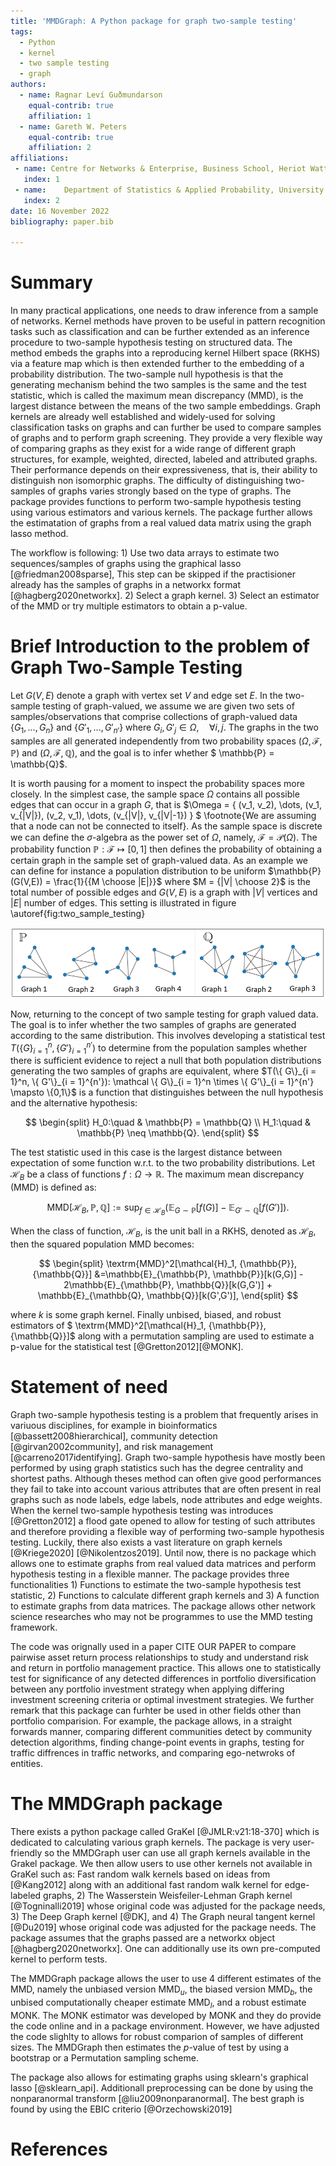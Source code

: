 ```yaml
---
title: 'MMDGraph: A Python package for graph two-sample testing'
tags:
  - Python
  - kernel
  - two sample testing
  - graph
authors:
  - name: Ragnar Leví Guðmundarson
    equal-contrib: true
    affiliation: 1 
  - name: Gareth W. Peters
    equal-contrib: true
    affiliation: 2
affiliations:
 - name: Centre for Networks & Enterprise, Business School, Heriot Watt University
   index: 1
 - name: 	Department of Statistics & Applied Probability, University of California, Santa Barbara
   index: 2
date: 16 November 2022
bibliography: paper.bib

---
```


# Summary
In many practical applications, one needs to draw inference from a sample of networks. Kernel methods have proven to be useful in pattern recognition tasks such as classification and can be further extended as an inference procedure to two-sample hypothesis testing on structured data. The method embeds the graphs into a reproducing kernel Hilbert space (RKHS) via a feature map which is then extended further to the embedding of a probability distribution. The two-sample null hypothesis is that the generating mechanism behind the two samples is the same and the test statistic, which is called the maximum mean discrepancy (MMD), is the largest distance between the means of the two sample embeddings. Graph kernels are already well established and widely-used for solving classification tasks on graphs and can further be used to compare samples of graphs and to perform graph screening. They provide a very flexible way of comparing graphs as they exist for a wide range of different graph structures, for example, weighted, directed, labeled and attributed graphs. Their performance depends on their expressiveness, that is, their ability to distinguish non isomorphic graphs. The difficulty of distinguishing two-samples of graphs varies strongly based on the type of graphs. The package provides functions to perform two-sample hypothesis testing using various estimators and various kernels. The package further allows the estimatation of graphs from a real valued data matrix using the graph lasso method.

The workflow is following: 1) Use two data arrays to estimate two sequences/samples of graphs using the graphical lasso [@friedman2008sparse], This step can be skipped if the practisioner already has the samples of graphs in a networkx format [@hagberg2020networkx]. 2) Select a graph kernel. 3) Select an estimator of the MMD or try multiple estimators to obtain a p-value.

# Brief Introduction to the problem of Graph Two-Sample Testing

Let $G(V,E)$ denote a graph with vertex set $V$ and edge set $E$. In the two-sample testing of graph-valued, we assume we are given two sets of samples/observations that comprise collections of graph-valued data $\{G_1,...,G_{n}\}$ and $\{G'_1,...,G'_{n'}\}$ where $G_i, G'_j \in \Omega, \quad \forall i,j$. The graphs in the two samples are all generated independently from two probability spaces $(\Omega, \mathcal{F}, \mathbb{P})$  and $(\Omega, \mathcal{F}, \mathbb{Q})$, and the goal is to infer whether $ \mathbb{P} = \mathbb{Q}$. 

It is worth pausing for a moment to inspect the probability spaces more closely. In the simplest case, the sample space $\Omega$ contains all possible edges that can occur in a graph $G$, that is $\Omega = \{ (v_1, v_2), \dots, (v_1, v_{|V|}), (v_2, v_1), \dots, (v_{|V|}, v_{|V|-1}) \} $ \footnote{We are assuming that a node can not be connected to itself}. As the sample space is discrete we can define the $\sigma$-algebra as the power set of $\Omega$, namely, $\mathcal{F} = \mathcal{P}(\Omega)$. The probability function $\mathbb{P}: \mathcal{F} \mapsto [0,1]$ then defines the probability of obtaining a certain graph in the sample set of graph-valued data. As an example we can define for instance a population distribution to be uniform  $\mathbb{P}(G(V,E)) = \frac{1}{{M \choose |E|}}$ where $M = {|V| \choose 2}$ is the total number of possible edges and $G(V,E)$ is a graph with $|V|$ vertices and $|E|$ number of edges.  This setting is illustrated in figure \autoref{fig:two_sample_testing}



  ![The Graph two sample testing scenario. Here we have observed 4 graphs from $\mathbb{P}$ and 3 graphs from $\\mathbbm{Q}$. The sample space of $\mathbbm{P}$ and $\mathbbm{Q}$ is the same $\big(5 \choose 2$ possible edges $\big)$. \label{fig:two_sample_testing}](two_sample_testing.PNG)


Now, returning to the concept of two sample testing for graph valued data. The goal is to infer whether the two samples of graphs are generated according to the same distribution. This involves developing a statistical test $T(\{ G\}_{i = 1}^n,\{ G'\}_{i = 1}^{n'})$ to determine from the population samples whether there is sufficient evidence to reject a null that both population distributions generating the two samples of graphs are equivalent, where $T(\{ G\}_{i = 1}^n, \{ G'\}_{i = 1}^{n'}): \mathcal \{ G\}_{i = 1}^n \times \{ G'\}_{i = 1}^{n'} \mapsto \{0,1\}$ is a function that distinguishes between the null hypothesis and the alternative hypothesis:

$$
\begin{split}
    H_0:\quad & \mathbb{P} = \mathbb{Q} \\
    H_1:\quad & \mathbb{P} \neq \mathbb{Q}.
\end{split}
$$


The test statistic used in this case is the largest distance between expectation of some function w.r.t. to the two probability distributions. Let $\mathcal{H}_B$ be a class of functions $f: \Omega \to \mathbb{R}$. The maximum mean discrepancy (MMD) is defined as:

$$
\textrm{MMD}[\mathcal{H}_B,\mathbb{P}, \mathbb{Q}] := \sup_{f \in \mathcal{H}_B} \big( \mathbb{E}_{G \sim\mathbb{P}}[f(G)] - \mathbb{E}_{G' \sim \mathbb{Q}}[f(G')] \big).
$$

When the class of function, $\mathcal{H}_B$, is the unit ball in a RKHS, denoted as $\mathcal{H}_B$, then the squared population MMD becomes:

$$
\begin{split}
   \textrm{MMD}^2[\mathcal{H}_1, {\mathbb{P}}, {\mathbb{Q}}] &=\mathbb{E}_{\mathbb{P}, \mathbb{P}}[k(G,G)] - 2\mathbb{E}_{\mathbb{P}, \mathbb{Q}}[k(G,G')] + \mathbb{E}_{\mathbb{Q}, \mathbb{Q}}[k(G',G')],
    \end{split}
$$

where $k$ is some graph kernel. Finally unbised, biased, and robust estimators of $ \textrm{MMD}^2[\mathcal{H}_1, {\mathbb{P}}, {\mathbb{Q}}]$ along with a permutation sampling are used to estimate a p-value for the statistical test [@Gretton2012][@MONK].




# Statement of need

Graph two-sample hypothesis testing is a problem that frequently arises in variuous disciplines, for example in bioinformatics [@bassett2008hierarchical], community detection [@girvan2002community], and risk management [@carreno2017identifying]. Graph two-sample hypothesis have mostly been performed by using graph statistics such has the degree centrality and shortest paths. Although theses method can often give good performances they fail to take into account various attributes that are often present in real graphs such as node labels, edge labels, node attributes and edge weights. When the kernel two-sample hypothesis testing was introduces [@Gretton2012] a flood gate opened to allow for testing of such attributes and therefore providing a flexible way of performing two-sample hypothesis testing. Luckily, there also exists a  vast literature on graph kernels [@Kriege2020] [@Nikolentzos2019]. Until now, there is no package which allows one to estimate graphs from real valued data matrices and perform hypothesis testing in a flexible manner. The package provides three functionalities 1) Functions to estimate the two-sample hypothesis test statistic, 2) Functions to calculate different graph kernels and 3) A function to estimate graphs from data matrices. The package allows other network science researches who may not be programmes to use the MMD testing framework. 


The code was orignally used in a paper CITE OUR PAPER to compare pairwise asset return process relationships to study and understand risk and return in portfolio management practice. This allows one to statistically test for significance of any detected differences in portfolio diversification between any portfolio investment strategy when applying differing investment screening criteria or optimal investment strategies. We further remark that this package can furhter be used in other fields other than portfolio comparision. For example, the package allows, in a straight forwards manner, comparing different communities detect by community detection algorithms, finding change-point events in graphs, testing for traffic diffrences in traffic networks, and comparing ego-netwroks of entities.

# The MMDGraph package


There exists a python package called GraKel [@JMLR:v21:18-370] which is dedicated to calculating various graph kernels. The package is very user-friendly so the MMDGraph user can use all graph kernels available in the Grakel package. We then allow users to use other kernels not available in GraKel such as: Fast random walk kernels based on ideas from [@Kang2012] along with an additional fast random walk kernel for edge-labeled graphs, 2) The Wasserstein Weisfeiler-Lehman Graph kernel [@Togninalli2019] whose original code was adjusted for the package needs, 3) The Deep Graph kernel [@DK], and 4) The Graph neural tangent kernel [@Du2019] whose original code was adjusted for the package needs. The package assumes that the graphs passed are a networkx object [@hagberg2020networkx]. One can additionally use its own pre-computed kernel to perform tests.

The MMDGraph package allows the user to use 4 different estimates of the MMD, namely the unbiased version $\text{MMD}_u$, the biased version  $\text{MMD}_b$, the unbised computationally cheaper estimate $\text{MMD}_l$, and a robust estimate $\text{MONK}$. The MONK estimator was developed by $\text{MONK}$ and they do provide the code online and in a package environment. However, we have adjusted the code slighlty to allows for robust comparion of samples of different sizes. The MMDGraph then estimates the $p$-value of test by using a bootstrap or a Permutation sampling scheme.


The package also allows for estimating graphs using sklearn's graphical lasso [@sklearn_api]. Additionall preprocessing can be done by using the nonparanormal transform [@liu2009nonparanormal]. The best graph is found by using the EBIC criterio [@Orzechowski2019]



# References
